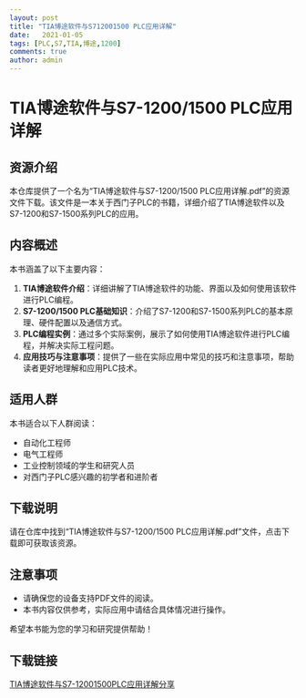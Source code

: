 ```yaml
---
layout: post
title: "TIA博途软件与S712001500 PLC应用详解"
date:   2021-01-05
tags: [PLC,S7,TIA,博途,1200]
comments: true
author: admin
---
```

# TIA博途软件与S7-1200/1500 PLC应用详解

## 资源介绍

本仓库提供了一个名为“TIA博途软件与S7-1200/1500 PLC应用详解.pdf”的资源文件下载。该文件是一本关于西门子PLC的书籍，详细介绍了TIA博途软件以及S7-1200和S7-1500系列PLC的应用。

## 内容概述

本书涵盖了以下主要内容：

1. **TIA博途软件介绍**：详细讲解了TIA博途软件的功能、界面以及如何使用该软件进行PLC编程。
2. **S7-1200/1500 PLC基础知识**：介绍了S7-1200和S7-1500系列PLC的基本原理、硬件配置以及通信方式。
3. **PLC编程实例**：通过多个实际案例，展示了如何使用TIA博途软件进行PLC编程，并解决实际工程问题。
4. **应用技巧与注意事项**：提供了一些在实际应用中常见的技巧和注意事项，帮助读者更好地理解和应用PLC技术。

## 适用人群

本书适合以下人群阅读：

- 自动化工程师
- 电气工程师
- 工业控制领域的学生和研究人员
- 对西门子PLC感兴趣的初学者和进阶者

## 下载说明

请在仓库中找到“TIA博途软件与S7-1200/1500 PLC应用详解.pdf”文件，点击下载即可获取该资源。

## 注意事项

- 请确保您的设备支持PDF文件的阅读。
- 本书内容仅供参考，实际应用中请结合具体情况进行操作。

希望本书能为您的学习和研究提供帮助！

## 下载链接

[TIA博途软件与S7-12001500PLC应用详解分享](https://pan.quark.cn/s/9e3ca37f18bc)